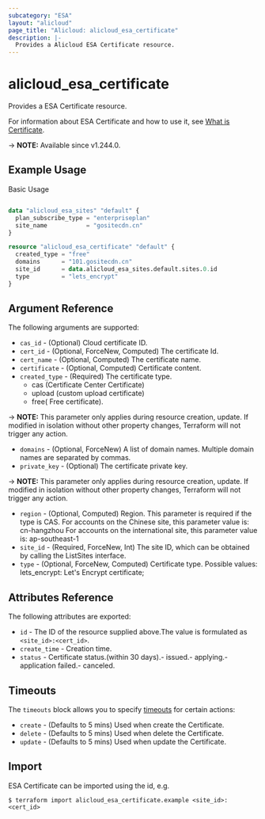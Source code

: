 ```yaml
---
subcategory: "ESA"
layout: "alicloud"
page_title: "Alicloud: alicloud_esa_certificate"
description: |-
  Provides a Alicloud ESA Certificate resource.
---
```


# alicloud_esa_certificate

Provides a ESA Certificate resource.



For information about ESA Certificate and how to use it, see [What is Certificate](https://next.api.alibabacloud.com/document/ESA/2024-09-10/SetCertificate).

-> **NOTE:** Available since v1.244.0.

## Example Usage

Basic Usage

```terraform

data "alicloud_esa_sites" "default" {
  plan_subscribe_type = "enterpriseplan"
  site_name           = "gositecdn.cn"
}

resource "alicloud_esa_certificate" "default" {
  created_type = "free"
  domains      = "101.gositecdn.cn"
  site_id      = data.alicloud_esa_sites.default.sites.0.id
  type         = "lets_encrypt"
}
```

## Argument Reference

The following arguments are supported:
* `cas_id` - (Optional) Cloud certificate ID.
* `cert_id` - (Optional, ForceNew, Computed) The certificate Id.
* `cert_name` - (Optional, Computed) The certificate name.
* `certificate` - (Optional, Computed) Certificate content.
* `created_type` - (Required) The certificate type.
  - cas (Certificate Center Certificate)
  - upload (custom upload certificate)
  - free( Free certificate).

-> **NOTE:** This parameter only applies during resource creation, update. If modified in isolation without other property changes, Terraform will not trigger any action.

* `domains` - (Optional, ForceNew) A list of domain names. Multiple domain names are separated by commas.
* `private_key` - (Optional) The certificate private key.

-> **NOTE:** This parameter only applies during resource creation, update. If modified in isolation without other property changes, Terraform will not trigger any action.

* `region` - (Optional, Computed) Region. This parameter is required if the type is CAS.
For accounts on the Chinese site, this parameter value is: cn-hangzhou
For accounts on the international site, this parameter value is: ap-southeast-1
* `site_id` - (Required, ForceNew, Int) The site ID, which can be obtained by calling the ListSites interface.
* `type` - (Optional, ForceNew, Computed) Certificate type. Possible values: lets_encrypt: Let's Encrypt certificate; 

## Attributes Reference

The following attributes are exported:
* `id` - The ID of the resource supplied above.The value is formulated as `<site_id>:<cert_id>`.
* `create_time` - Creation time.
* `status` - Certificate status.(within 30 days).- issued.- applying.- application failed.- canceled.

## Timeouts

The `timeouts` block allows you to specify [timeouts](https://developer.hashicorp.com/terraform/language/resources/syntax#operation-timeouts) for certain actions:
* `create` - (Defaults to 5 mins) Used when create the Certificate.
* `delete` - (Defaults to 5 mins) Used when delete the Certificate.
* `update` - (Defaults to 5 mins) Used when update the Certificate.

## Import

ESA Certificate can be imported using the id, e.g.

```shell
$ terraform import alicloud_esa_certificate.example <site_id>:<cert_id>
```
